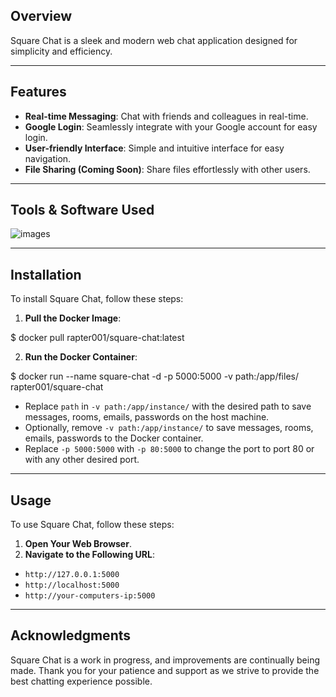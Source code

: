 ## Overview

Square Chat is a sleek and modern web chat application designed for simplicity and efficiency.

---

## Features

- **Real-time Messaging**: Chat with friends and colleagues in real-time.
- **Google Login**: Seamlessly integrate with your Google account for easy login.
- **User-friendly Interface**: Simple and intuitive interface for easy navigation.
- **File Sharing (Coming Soon)**: Share files effortlessly with other users.

---

## Tools & Software Used

![images](https://skillicons.dev/icons?i=python,flask,html,css,js,docker)

---

## Installation

To install Square Chat, follow these steps:

1. **Pull the Docker Image**:

$ docker pull rapter001/square-chat:latest

2. **Run the Docker Container**:

$ docker run --name square-chat -d -p 5000:5000 -v path:/app/files/ rapter001/square-chat

- Replace `path` in `-v path:/app/instance/` with the desired path to save messages, rooms, emails, passwords on the host machine.
- Optionally, remove `-v path:/app/instance/` to save messages, rooms, emails, passwords to the Docker container.
- Replace `-p 5000:5000` with `-p 80:5000` to change the port to port 80 or with any other desired port.

---

## Usage

To use Square Chat, follow these steps:

1. **Open Your Web Browser**.
2. **Navigate to the Following URL**:

- `http://127.0.0.1:5000`
- `http://localhost:5000`
- `http://your-computers-ip:5000`

---

## Acknowledgments

Square Chat is a work in progress, and improvements are continually being made. Thank you for your patience and support as we strive to provide the best chatting experience possible.
